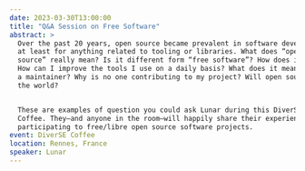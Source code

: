 ```yaml
---
date: 2023-03-30T13:00:00
title: "Q&A Session on Free Software"
abstract: >
  Over the past 20 years, open source became prevalent in software development,
  at least for anything related to tooling or libraries. What does “open
  source” really mean? Is it different form “free software”? How does it work?
  How can I improve the tools I use on a daily basis? What does it means to be
  a maintainer? Why is no one contributing to my project? Will open source save
  the world?


  These are examples of question you could ask Lunar during this DiverSE
  Coffee. They–and anyone in the room–will happily share their experience in
  participating to free/libre open source software projects.
event: DiverSE Coffee
location: Rennes, France
speaker: Lunar
---
```

